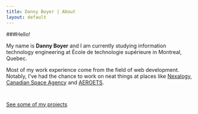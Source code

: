 ```yaml
---
title: Danny Boyer | About
layout: default
---
```


###Hello!


My name is **Danny Boyer** and I am currently studying information technology engineering at École de technologie supérieure in Montreal, Quebec.

Most of my work experience come from the field of web development. Notably, I've had the chance to work on neat things at places like [Nexalogy](http://nexalogy.com/), [Canadian Space Agency](http://www.asc-csa.gc.ca/eng/default.asp) and [AEROETS](http://aeroets.etsmtl.ca/pages/en/home/).

<div class="text-center" style="padding-top: 2em;"><a href="{{ site.baseurl }}projects" class="button secondary radius">See some of my projects</a></div>